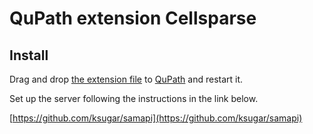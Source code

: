 # QuPath extension Cellsparse

## Install

Drag and drop [the extension file](https://github.com/ksugar/qupath-extension-sam/releases/download/v0.1.0/qupath-extension-sam-0.1.0.jar) to [QuPath](https://qupath.github.io) and restart it.

Set up the server following the instructions in the link below.

[https://github.com/ksugar/samapi](https://github.com/ksugar/samapi)